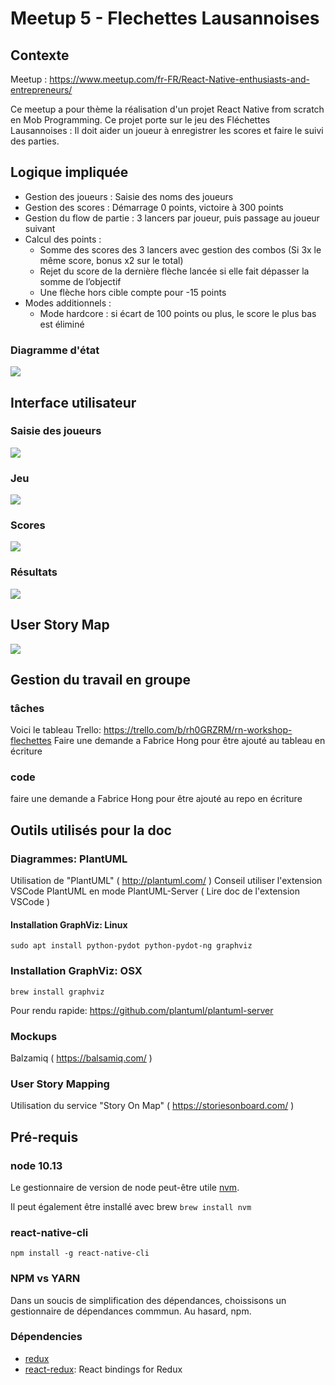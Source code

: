 # Meetup 5 - Flechettes Lausannoises

## Contexte

Meetup : https://www.meetup.com/fr-FR/React-Native-enthusiasts-and-entrepreneurs/

Ce meetup a pour thème la réalisation d'un projet React Native from scratch en Mob Programming.
Ce projet porte sur le jeu des Fléchettes Lausannoises : Il doit aider un joueur à enregistrer les scores et faire le suivi des parties.

## Logique impliquée
- Gestion des joueurs : Saisie des noms des joueurs
- Gestion des scores  : Démarrage 0 points, victoire à 300 points
- Gestion du flow de partie : 3 lancers par joueur, puis passage au joueur suivant
- Calcul des points : 
    - Somme des scores des 3 lancers avec gestion des combos (Si 3x le même score, bonus x2 sur le total)
    - Rejet du score de la dernière flèche lancée si elle fait dépasser la somme de l’objectif
    - Une flèche hors cible compte pour -15 points
- Modes additionnels :
    - Mode hardcore : si écart de 100 points ou plus, le score le plus bas est éliminé

### Diagramme d'état
<img src="./doc/diagrams/game-states.svg">

## Interface utilisateur
### Saisie des joueurs
<img src="./doc/mockups/Saisie des joueurs.png">

### Jeu
<img src="./doc/mockups/Jeu.png">

### Scores
<img src="./doc/mockups/Scores.png">

### Résultats
<img src="./doc/mockups/Resultats.png">

## User Story Map
<img src="./doc/user story maps/Rn-flechettes.png">

## Gestion du travail en groupe
### tâches
Voici le tableau Trello: https://trello.com/b/rh0GRZRM/rn-workshop-flechettes
Faire une demande a Fabrice Hong pour être ajouté au tableau en écriture
### code
faire une demande a Fabrice Hong pour être ajouté au repo en écriture

## Outils utilisés pour la doc
### Diagrammes: PlantUML
Utilisation de "PlantUML" ( http://plantuml.com/ )
Conseil utiliser l'extension VSCode PlantUML en mode PlantUML-Server ( Lire doc de l'extension VSCode )
#### Installation GraphViz: Linux
```
sudo apt install python-pydot python-pydot-ng graphviz
```
### Installation GraphViz: OSX
```
brew install graphviz
```
Pour rendu rapide:
https://github.com/plantuml/plantuml-server

### Mockups
Balzamiq ( https://balsamiq.com/ )

### User Story Mapping
Utilisation du service "Story On Map" ( https://storiesonboard.com/ )

## Pré-requis 

### node 10.13 

Le gestionnaire de version de node peut-être utile [nvm](https://github.com/creationix/nvm).

Il peut également être installé avec brew `brew install nvm`

### react-native-cli

`npm install -g react-native-cli` 

### NPM vs YARN 
Dans un soucis de simplification des dépendances, choissisons un gestionnaire de dépendances commmun. 
Au hasard, npm.  

### Dépendencies 

  - [redux](https://redux.js.org)
  - [react-redux](https://react-redux.js.org): React bindings for Redux
   
  
  
  

